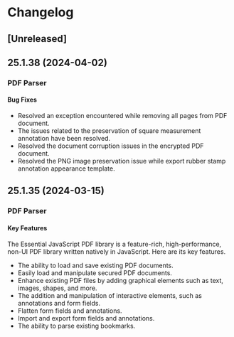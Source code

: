 # Changelog

## [Unreleased]

## 25.1.38 (2024-04-02)

### PDF Parser

#### Bug Fixes

- Resolved an exception encountered while removing all pages from PDF document.
- The issues related to the preservation of square measurement annotation have been resolved.
- Resolved the document corruption issues in the encrypted PDF document.
- Resolved the PNG image preservation issue while export rubber stamp annotation appearance template.

## 25.1.35 (2024-03-15)

### PDF Parser

#### Key Features

The Essential JavaScript PDF library is a feature-rich, high-performance, non-UI PDF library written natively in JavaScript. Here are its key features.

- The ability to load and save existing PDF documents.
- Easily load and manipulate secured PDF documents.
- Enhance existing PDF files by adding graphical elements such as text, images, shapes, and more.
- The addition and manipulation of interactive elements, such as annotations and form fields.
- Flatten form fields and annotations.
- Import and export form fields and annotations.
- The ability to parse existing bookmarks.